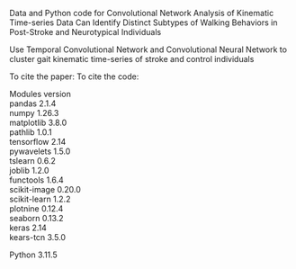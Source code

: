 Data and Python code for Convolutional Network Analysis of Kinematic Time-series Data Can Identify Distinct Subtypes of Walking Behaviors in Post-Stroke and Neurotypical Individuals

Use Temporal Convolutional Network and Convolutional Neural Network to cluster gait kinematic time-series of stroke and control individuals 

To cite the paper:
To cite the code:

Modules version \
pandas 2.1.4 \
numpy 1.26.3 \
matplotlib 3.8.0 \
pathlib 1.0.1 \
tensorflow 2.14 \
pywavelets 1.5.0 \
tslearn 0.6.2 \
joblib 1.2.0 \
functools 1.6.4 \
scikit-image 0.20.0 \
scikit-learn 1.2.2 \
plotnine 0.12.4 \
seaborn 0.13.2 \
keras 2.14 \
kears-tcn 3.5.0 

Python 3.11.5

